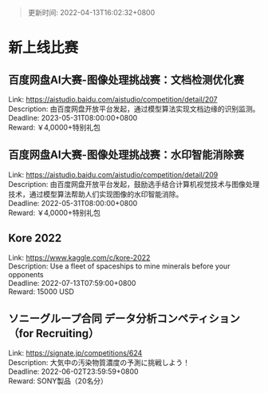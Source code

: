 > 更新时间: 2022-04-13T16:02:32+0800 

# 新上线比赛


## 百度网盘AI大赛-图像处理挑战赛：文档检测优化赛
Link: https://aistudio.baidu.com/aistudio/competition/detail/207  
Description: 由百度网盘开放平台发起，通过模型算法实现文档边缘的识别监测。  
Deadline: 2023-05-31T08:00:00+0800  
Reward: ￥4,0000+特别礼包  

## 百度网盘AI大赛-图像处理挑战赛：水印智能消除赛
Link: https://aistudio.baidu.com/aistudio/competition/detail/209  
Description: 由百度网盘开放平台发起，鼓励选手结合计算机视觉技术与图像处理技术，通过模型算法帮助人们实现图像的水印智能消除。  
Deadline: 2022-05-31T08:00:00+0800  
Reward: ￥4,0000+特别礼包  

## Kore 2022
Link: https://www.kaggle.com/c/kore-2022  
Description: Use a fleet of spaceships to mine minerals before your opponents  
Deadline: 2022-07-13T07:59:00+0800  
Reward: 15000 USD  

## ソニーグループ合同 データ分析コンペティション（for Recruiting）
Link: https://signate.jp/competitions/624  
Description: 大気中の汚染物質濃度の予測に挑戦しよう！  
Deadline: 2022-06-02T23:59:59+0800  
Reward: SONY製品（20名分）  

